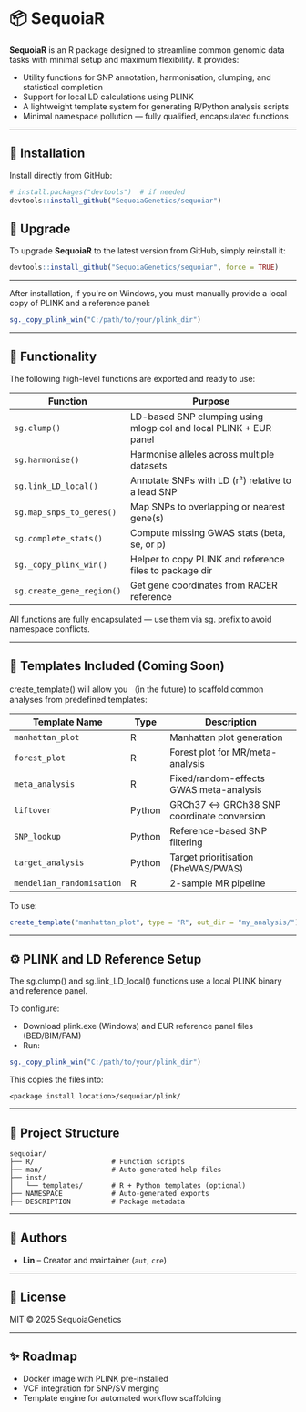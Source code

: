 # 📦 SequoiaR

**SequoiaR** is an R package designed to streamline common genomic data tasks with minimal setup and maximum flexibility. It provides:

- Utility functions for SNP annotation, harmonisation, clumping, and statistical completion
- Support for local LD calculations using PLINK
- A lightweight template system for generating R/Python analysis scripts
- Minimal namespace pollution — fully qualified, encapsulated functions

---


## 🚀 Installation

Install directly from GitHub:

```r
# install.packages("devtools")  # if needed
devtools::install_github("SequoiaGenetics/sequoiar")
```

## 🔄 Upgrade

To upgrade **SequoiaR** to the latest version from GitHub, simply reinstall it:

```r
devtools::install_github("SequoiaGenetics/sequoiar", force = TRUE)
```

---

After installation, if you're on Windows, you must manually provide a local copy of PLINK and a reference panel:

```r
sg._copy_plink_win("C:/path/to/your/plink_dir")
```

---

## 🧰 Functionality

The following high-level functions are exported and ready to use:

| Function                  | Purpose                                                 |
| ------------------------- | ------------------------------------------------------- |
| `sg.clump()`              | LD-based SNP clumping using mlogp col and local PLINK + EUR panel     |
| `sg.harmonise()`          | Harmonise alleles across multiple datasets              |
| `sg.link_LD_local()`      | Annotate SNPs with LD (r²) relative to a lead SNP       |
| `sg.map_snps_to_genes()`  | Map SNPs to overlapping or nearest gene(s)              |
| `sg.complete_stats()`     | Compute missing GWAS stats (beta, se, or p)             |
| `sg._copy_plink_win()`    | Helper to copy PLINK and reference files to package dir |
| `sg.create_gene_region()` | Get gene coordinates from RACER reference               |

All functions are fully encapsulated — use them via sg. prefix to avoid namespace conflicts.

---

## 🧪 Templates Included (Coming Soon)

create_template() will allow you （in the future) to scaffold common analyses from predefined templates:

| Template Name             | Type   | Description                               |
| ------------------------- | ------ | ----------------------------------------- |
| `manhattan_plot`          | R      | Manhattan plot generation                 |
| `forest_plot`             | R      | Forest plot for MR/meta-analysis          |
| `meta_analysis`           | R      | Fixed/random-effects GWAS meta-analysis   |
| `liftover`                | Python | GRCh37 ↔ GRCh38 SNP coordinate conversion |
| `SNP_lookup`              | Python | Reference-based SNP filtering             |
| `target_analysis`         | Python | Target prioritisation (PheWAS/PWAS)       |
| `mendelian_randomisation` | R      | 2-sample MR pipeline                      |


To use:

```r
create_template("manhattan_plot", type = "R", out_dir = "my_analysis/")
```

---

## ⚙️ PLINK and LD Reference Setup

The sg.clump() and sg.link_LD_local() functions use a local PLINK binary and reference panel.

To configure:

- Download plink.exe (Windows) and EUR reference panel files (BED/BIM/FAM)
- Run:

```r
sg._copy_plink_win("C:/path/to/your/plink_dir")
```

This copies the files into:

```
<package install location>/sequoiar/plink/
```

---

## 📁 Project Structure

```
sequoiar/
├── R/                   # Function scripts
├── man/                 # Auto-generated help files
├── inst/
│   └── templates/       # R + Python templates (optional)
├── NAMESPACE            # Auto-generated exports
├── DESCRIPTION          # Package metadata

```

---

## 👥 Authors

- **Lin** – Creator and maintainer (`aut`, `cre`)

---

## 📜 License

MIT © 2025 SequoiaGenetics

---

## ✨ Roadmap
- Docker image with PLINK pre-installed
- VCF integration for SNP/SV merging
- Template engine for automated workflow scaffolding
